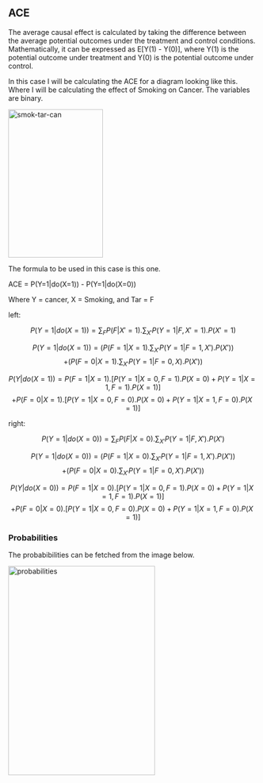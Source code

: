 ## ACE
The average causal effect is calculated by taking the difference between the average potential outcomes under the treatment and control conditions.
Mathematically, it can be expressed as E[Y(1) - Y(0)], where Y(1) is the potential outcome under treatment and Y(0) is the potential outcome under control. 

In this case I will be calculating the ACE for a diagram looking like this. Where I will be calculating the effect of Smoking on Cancer. The variables are binary.

<img width="191" height="299" alt="smok-tar-can" src="https://github.com/user-attachments/assets/b8a8ecdf-ee7b-43b1-bd93-b3963653269c" />

The formula to be used in this case is this one.

ACE = P(Y=1|do(X=1)) - P(Y=1|do(X=0))

Where Y = cancer, X = Smoking, and Tar = F

left:

$$P(Y=1|do(X=1))=\sum_{F}P(F|X'=1).\sum_{X'}P(Y=1|F,X'=1).P(X'=1)$$

$$P(Y=1|do(X=1))=(P(F=1|X=1).\sum_{X'}P(Y=1|F=1,X').P(X'))$$
$$+ (P(F=0|X=1).\sum_{X'}P(Y=1|F=0,X).P(X'))$$

$$P(Y|do(X=1))= P(F=1|X=1).[P(Y=1|X=0,F=1).P(X=0)+P(Y=1|X=1,F=1).P(X=1)]$$
              $$+P(F=0|X=1).[P(Y=1|X=0,F=0).P(X=0)+P(Y=1|X=1,F=0).P(X=1)]$$

right:

$$P(Y=1|do(X=0))=\sum_{F}P(F|X=0).\sum_{X'}P(Y=1|F,X').P(X')$$

$$P(Y=1|do(X=0))=(P(F=1|X=0).\sum_{X'}P(Y=1|F=1,X').P(X'))$$
                $$+(P(F=0|X=0).\sum_{X'}P(Y=1|F=0,X').P(X'))$$
                
$$P(Y|do(X=0))= P(F=1|X=0).[P(Y=1|X=0,F=1).P(X=0)+P(Y=1|X=1,F=1).P(X=1)]$$
              $$+P(F=0|X=0).[P(Y=1|X=0,F=0).P(X=0)+P(Y=1|X=1,F=0).P(X=1)]$$


### Probabilities

The probabibilities can be fetched from the image below.

<img width="296" height="422" alt="probabilities" src="https://github.com/user-attachments/assets/36a33502-1e0c-4f8f-ab8b-88e83d09f315" />



